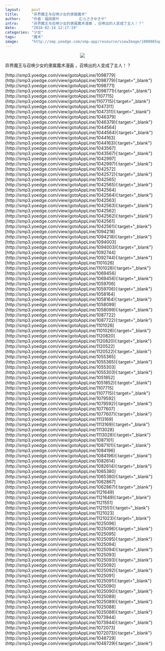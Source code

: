 ```yaml
---
layout:     post
title:      "异界魔王与召唤少女的隶属魔术"
author:     "作者：福田直叶         むらさきゆきや"
intro:      "异界魔王与召唤少女的隶属魔术漫画 ，召唤出的人变成了主人！？"
date:       "2018-02-14 12:17:19"
categories: "少女"
tags:       "魔术"
image:      "http://smp.yoedge.com/smp-app/resource/viewImage/1000865appline.png"
---
```

<div style="text-align: center">
<p><img src="http://smp.yoedge.com/smp-app/resource/viewImage/1000865appline.png"/></p>
</div>
<p class="post-meta">
<span>异界魔王与召唤少女的隶属魔术漫画 ，召唤出的人变成了主人！？</span>
</p>
[http://smp3.yoedge.com/view/gotoAppLine/1098779](http://smp3.yoedge.com/view/gotoAppLine/1098779){:target="_blank"}
[http://smp3.yoedge.com/view/gotoAppLine/1098771](http://smp3.yoedge.com/view/gotoAppLine/1098771){:target="_blank"}
[http://smp3.yoedge.com/view/gotoAppLine/1107715](http://smp3.yoedge.com/view/gotoAppLine/1107715){:target="_blank"}
[http://smp3.yoedge.com/view/gotoAppLine/1047311](http://smp3.yoedge.com/view/gotoAppLine/1047311){:target="_blank"}
[http://smp3.yoedge.com/view/gotoAppLine/1046379](http://smp3.yoedge.com/view/gotoAppLine/1046379){:target="_blank"}
[http://smp3.yoedge.com/view/gotoAppLine/1044564](http://smp3.yoedge.com/view/gotoAppLine/1044564){:target="_blank"}
[http://smp3.yoedge.com/view/gotoAppLine/1044163](http://smp3.yoedge.com/view/gotoAppLine/1044163){:target="_blank"}
[http://smp3.yoedge.com/view/gotoAppLine/1043567](http://smp3.yoedge.com/view/gotoAppLine/1043567){:target="_blank"}
[http://smp3.yoedge.com/view/gotoAppLine/1042997](http://smp3.yoedge.com/view/gotoAppLine/1042997){:target="_blank"}
[http://smp3.yoedge.com/view/gotoAppLine/1042572](http://smp3.yoedge.com/view/gotoAppLine/1042572){:target="_blank"}
[http://smp3.yoedge.com/view/gotoAppLine/1042565](http://smp3.yoedge.com/view/gotoAppLine/1042565){:target="_blank"}
[http://smp3.yoedge.com/view/gotoAppLine/1042564](http://smp3.yoedge.com/view/gotoAppLine/1042564){:target="_blank"}
[http://smp3.yoedge.com/view/gotoAppLine/1042563](http://smp3.yoedge.com/view/gotoAppLine/1042563){:target="_blank"}
[http://smp3.yoedge.com/view/gotoAppLine/1042562](http://smp3.yoedge.com/view/gotoAppLine/1042562){:target="_blank"}
[http://smp3.yoedge.com/view/gotoAppLine/1042561](http://smp3.yoedge.com/view/gotoAppLine/1042561){:target="_blank"}
[http://smp3.yoedge.com/view/gotoAppLine/1094218](http://smp3.yoedge.com/view/gotoAppLine/1094218){:target="_blank"}
[http://smp3.yoedge.com/view/gotoAppLine/1094003](http://smp3.yoedge.com/view/gotoAppLine/1094003){:target="_blank"}
[http://smp3.yoedge.com/view/gotoAppLine/1092744](http://smp3.yoedge.com/view/gotoAppLine/1092744){:target="_blank"}
[http://smp3.yoedge.com/view/gotoAppLine/1101026](http://smp3.yoedge.com/view/gotoAppLine/1101026){:target="_blank"}
[http://smp3.yoedge.com/view/gotoAppLine/1069456](http://smp3.yoedge.com/view/gotoAppLine/1069456){:target="_blank"}
[http://smp3.yoedge.com/view/gotoAppLine/1059706](http://smp3.yoedge.com/view/gotoAppLine/1059706){:target="_blank"}
[http://smp3.yoedge.com/view/gotoAppLine/1058164](http://smp3.yoedge.com/view/gotoAppLine/1058164){:target="_blank"}
[http://smp3.yoedge.com/view/gotoAppLine/1058099](http://smp3.yoedge.com/view/gotoAppLine/1058099){:target="_blank"}
[http://smp3.yoedge.com/view/gotoAppLine/1087722](http://smp3.yoedge.com/view/gotoAppLine/1087722){:target="_blank"}
[http://smp3.yoedge.com/view/gotoAppLine/1101026](http://smp3.yoedge.com/view/gotoAppLine/1101026){:target="_blank"}
[http://smp3.yoedge.com/view/gotoAppLine/1120820](http://smp3.yoedge.com/view/gotoAppLine/1120820){:target="_blank"}
[http://smp3.yoedge.com/view/gotoAppLine/1120522](http://smp3.yoedge.com/view/gotoAppLine/1120522){:target="_blank"}
[http://smp3.yoedge.com/view/gotoAppLine/1055365](http://smp3.yoedge.com/view/gotoAppLine/1055365){:target="_blank"}
[http://smp3.yoedge.com/view/gotoAppLine/1055303](http://smp3.yoedge.com/view/gotoAppLine/1055303){:target="_blank"}
[http://smp3.yoedge.com/view/gotoAppLine/1051852](http://smp3.yoedge.com/view/gotoAppLine/1051852){:target="_blank"}
[http://smp3.yoedge.com/view/gotoAppLine/1107715](http://smp3.yoedge.com/view/gotoAppLine/1107715){:target="_blank"}
[http://smp3.yoedge.com/view/gotoAppLine/1079592](http://smp3.yoedge.com/view/gotoAppLine/1079592){:target="_blank"}
[http://smp3.yoedge.com/view/gotoAppLine/1077607](http://smp3.yoedge.com/view/gotoAppLine/1077607){:target="_blank"}
[http://smp3.yoedge.com/view/gotoAppLine/1113169](http://smp3.yoedge.com/view/gotoAppLine/1113169){:target="_blank"}
[http://smp3.yoedge.com/view/gotoAppLine/1113028](http://smp3.yoedge.com/view/gotoAppLine/1113028){:target="_blank"}
[http://smp3.yoedge.com/view/gotoAppLine/1087101](http://smp3.yoedge.com/view/gotoAppLine/1087101){:target="_blank"}
[http://smp3.yoedge.com/view/gotoAppLine/1084196](http://smp3.yoedge.com/view/gotoAppLine/1084196){:target="_blank"}
[http://smp3.yoedge.com/view/gotoAppLine/1082614](http://smp3.yoedge.com/view/gotoAppLine/1082614){:target="_blank"}
[http://smp3.yoedge.com/view/gotoAppLine/1065380](http://smp3.yoedge.com/view/gotoAppLine/1065380){:target="_blank"}
[http://smp3.yoedge.com/view/gotoAppLine/1062867](http://smp3.yoedge.com/view/gotoAppLine/1062867){:target="_blank"}
[http://smp3.yoedge.com/view/gotoAppLine/1121649](http://smp3.yoedge.com/view/gotoAppLine/1121649){:target="_blank"}
[http://smp3.yoedge.com/view/gotoAppLine/1121551](http://smp3.yoedge.com/view/gotoAppLine/1121551){:target="_blank"}
[http://smp3.yoedge.com/view/gotoAppLine/1121023](http://smp3.yoedge.com/view/gotoAppLine/1121023){:target="_blank"}
[http://smp3.yoedge.com/view/gotoAppLine/1025096](http://smp3.yoedge.com/view/gotoAppLine/1025096){:target="_blank"}
[http://smp3.yoedge.com/view/gotoAppLine/1025095](http://smp3.yoedge.com/view/gotoAppLine/1025095){:target="_blank"}
[http://smp3.yoedge.com/view/gotoAppLine/1025094](http://smp3.yoedge.com/view/gotoAppLine/1025094){:target="_blank"}
[http://smp3.yoedge.com/view/gotoAppLine/1025093](http://smp3.yoedge.com/view/gotoAppLine/1025093){:target="_blank"}
[http://smp3.yoedge.com/view/gotoAppLine/1025092](http://smp3.yoedge.com/view/gotoAppLine/1025092){:target="_blank"}
[http://smp3.yoedge.com/view/gotoAppLine/1025091](http://smp3.yoedge.com/view/gotoAppLine/1025091){:target="_blank"}
[http://smp3.yoedge.com/view/gotoAppLine/1025090](http://smp3.yoedge.com/view/gotoAppLine/1025090){:target="_blank"}
[http://smp3.yoedge.com/view/gotoAppLine/1025089](http://smp3.yoedge.com/view/gotoAppLine/1025089){:target="_blank"}
[http://smp3.yoedge.com/view/gotoAppLine/1025088](http://smp3.yoedge.com/view/gotoAppLine/1025088){:target="_blank"}
[http://smp3.yoedge.com/view/gotoAppLine/1073944](http://smp3.yoedge.com/view/gotoAppLine/1073944){:target="_blank"}
[http://smp3.yoedge.com/view/gotoAppLine/1072073](http://smp3.yoedge.com/view/gotoAppLine/1072073){:target="_blank"}
[http://smp3.yoedge.com/view/gotoAppLine/1048729](http://smp3.yoedge.com/view/gotoAppLine/1048729){:target="_blank"}


